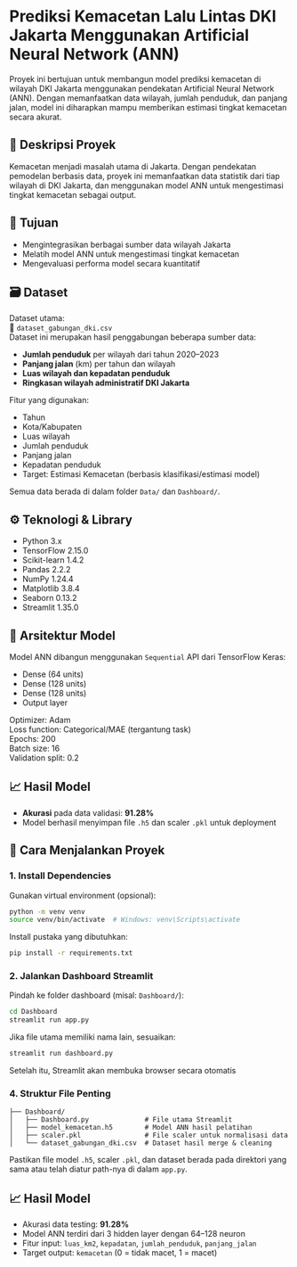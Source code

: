 # Prediksi Kemacetan Lalu Lintas DKI Jakarta Menggunakan Artificial Neural Network (ANN)

Proyek ini bertujuan untuk membangun model prediksi kemacetan di wilayah DKI Jakarta menggunakan pendekatan Artificial Neural Network (ANN). Dengan memanfaatkan data wilayah, jumlah penduduk, dan panjang jalan, model ini diharapkan mampu memberikan estimasi tingkat kemacetan secara akurat.

## 📌 Deskripsi Proyek

Kemacetan menjadi masalah utama di Jakarta. Dengan pendekatan pemodelan berbasis data, proyek ini memanfaatkan data statistik dari tiap wilayah di DKI Jakarta, dan menggunakan model ANN untuk mengestimasi tingkat kemacetan sebagai output.

## 🎯 Tujuan

- Mengintegrasikan berbagai sumber data wilayah Jakarta
- Melatih model ANN untuk mengestimasi tingkat kemacetan
- Mengevaluasi performa model secara kuantitatif

## 🗃️ Dataset

Dataset utama:  
📄 `dataset_gabungan_dki.csv`  
Dataset ini merupakan hasil penggabungan beberapa sumber data:

- **Jumlah penduduk** per wilayah dari tahun 2020–2023
- **Panjang jalan** (km) per tahun dan wilayah
- **Luas wilayah dan kepadatan penduduk**
- **Ringkasan wilayah administratif DKI Jakarta**

Fitur yang digunakan:
- Tahun
- Kota/Kabupaten
- Luas wilayah
- Jumlah penduduk
- Panjang jalan
- Kepadatan penduduk
- Target: Estimasi Kemacetan (berbasis klasifikasi/estimasi model)

Semua data berada di dalam folder `Data/` dan `Dashboard/`.

## ⚙️ Teknologi & Library

- Python 3.x
- TensorFlow 2.15.0
- Scikit-learn 1.4.2
- Pandas 2.2.2
- NumPy 1.24.4
- Matplotlib 3.8.4
- Seaborn 0.13.2
- Streamlit 1.35.0

## 🧠 Arsitektur Model

Model ANN dibangun menggunakan `Sequential` API dari TensorFlow Keras:

- Dense (64 units)
- Dense (128 units)
- Dense (128 units)
- Output layer

Optimizer: Adam  
Loss function: Categorical/MAE (tergantung task)  
Epochs: 200  
Batch size: 16  
Validation split: 0.2

## 📈 Hasil Model

- **Akurasi** pada data validasi: **91.28%**
- Model berhasil menyimpan file `.h5` dan scaler `.pkl` untuk deployment

## 🚀 Cara Menjalankan Proyek

### 1. Install Dependencies

Gunakan virtual environment (opsional):

```bash
python -m venv venv
source venv/bin/activate  # Windows: venv\Scripts\activate
```

Install pustaka yang dibutuhkan:

```bash
pip install -r requirements.txt
```

### 2. Jalankan Dashboard Streamlit

Pindah ke folder dashboard (misal: `Dashboard/`):

```bash
cd Dashboard
streamlit run app.py
```

Jika file utama memiliki nama lain, sesuaikan:

```bash
streamlit run dashboard.py
```

Setelah itu, Streamlit akan membuka browser secara otomatis

### 4. Struktur File Penting

```
├── Dashboard/
│   ├── Dashboard.py              # File utama Streamlit
│   ├── model_kemacetan.h5        # Model ANN hasil pelatihan
│   ├── scaler.pkl                # File scaler untuk normalisasi data
│   └── dataset_gabungan_dki.csv  # Dataset hasil merge & cleaning
```

Pastikan file model `.h5`, scaler `.pkl`, dan dataset berada pada direktori yang sama atau telah diatur path-nya di dalam `app.py`.

## 📈 Hasil Model

- Akurasi data testing: **91.28%**
- Model ANN terdiri dari 3 hidden layer dengan 64–128 neuron
- Fitur input: `luas_km2`, `kepadatan`, `jumlah_penduduk`, `panjang_jalan`
- Target output: `kemacetan` (0 = tidak macet, 1 = macet)